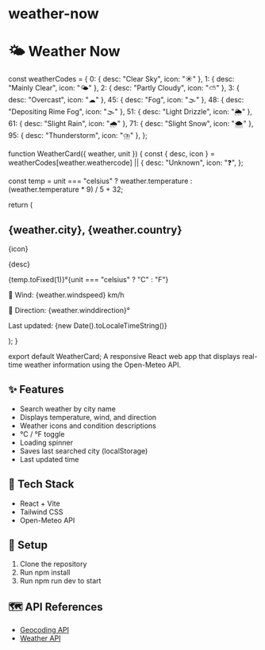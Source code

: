 # weather-now
# 🌤 Weather Now
const weatherCodes = {
  0: { desc: "Clear Sky", icon: "☀" },
  1: { desc: "Mainly Clear", icon: "🌤" },
  2: { desc: "Partly Cloudy", icon: "⛅" },
  3: { desc: "Overcast", icon: "☁" },
  45: { desc: "Fog", icon: "🌫" },
  48: { desc: "Depositing Rime Fog", icon: "🌫" },
  51: { desc: "Light Drizzle", icon: "🌦" },
  61: { desc: "Slight Rain", icon: "🌧" },
  71: { desc: "Slight Snow", icon: "🌨" },
  95: { desc: "Thunderstorm", icon: "⛈" },
};

function WeatherCard({ weather, unit }) {
  const { desc, icon } = weatherCodes[weather.weathercode] || {
    desc: "Unknown",
    icon: "❓",
  };

  const temp =
    unit === "celsius"
      ? weather.temperature
      : (weather.temperature * 9) / 5 + 32;

  return (
    <div className="bg-white shadow-xl rounded-2xl p-6 text-center mt-6 w-80 transition hover:scale-105">
      <h2 className="text-xl font-semibold mb-2">
        {weather.city}, {weather.country}
      </h2>
      <div className="text-6xl mb-2">{icon}</div>
      <p className="text-lg font-semibold mb-1">{desc}</p>
      <p className="text-4xl font-bold mb-2">
        {temp.toFixed(1)}°{unit === "celsius" ? "C" : "F"}
      </p>
      <p>💨 Wind: {weather.windspeed} km/h</p>
      <p>🧭 Direction: {weather.winddirection}°</p>
      <p className="text-sm text-gray-500 mt-3">
        Last updated: {new Date().toLocaleTimeString()}
      </p>
    </div>
  );
}

export default WeatherCard;
A responsive React web app that displays real-time weather information using the Open-Meteo API.

## ✨ Features
- Search weather by city name
- Displays temperature, wind, and direction
- Weather icons and condition descriptions
- °C / °F toggle
- Loading spinner
- Saves last searched city (localStorage)
- Last updated time

## 🧰 Tech Stack
- React + Vite
- Tailwind CSS
- Open-Meteo API

## 🚀 Setup
1. Clone the repository  
2. Run npm install  
3. Run npm run dev to start  

## 🗺 API References
- [Geocoding API](https://geocoding-api.open-meteo.com/v1/search?name={city})
- [Weather API](https://api.open-meteo.com/v1/forecast)

